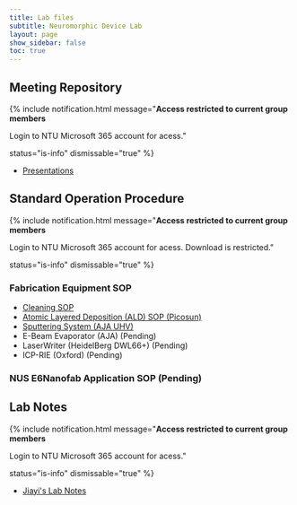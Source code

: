 ```yaml
---
title: Lab files
subtitle: Neuromorphic Device Lab
layout: page
show_sidebar: false
toc: true
---
```


## Meeting Repository

{% include notification.html
message="**Access restricted to current group members**

Login to NTU Microsoft 365 account for acess."

status="is-info"
dismissable="true" %}

* [Presentations](https://entuedu.sharepoint.com/:f:/r/teams/NeuromorphicDeviceLab/Shared%20Documents/Weekly%20Meeting?csf=1&web=1&e=RaCuF8https://entuedu.sharepoint.com/:f:/r/teams/NeuromorphicDeviceLab/Shared%20Documents/Weekly%20Meeting?csf=1&web=1&e=RaCuF8)

## Standard Operation Procedure

{% include notification.html
message="**Access restricted to current group members**

Login to NTU Microsoft 365 account for acess.
Download is restricted."

status="is-info"
dismissable="true" %}

### Fabrication Equipment SOP
* [Cleaning SOP](https://entuedu-my.sharepoint.com/:w:/g/personal/jiayi004_e_ntu_edu_sg/EXj5aiJ5m79Bp3utOmFsnVcBs1eJl-rTWH-_bGgaTZR_eQ?e=kF8EBy)
* [Atomic Layered Deposition (ALD) SOP (Picosun)](https://entuedu-my.sharepoint.com/:w:/g/personal/jiayi004_e_ntu_edu_sg/EeNxK8Tk5OpCuLvlCPQ20sUBi52aAki9x0Q8tLiUH-GOeg?e=O6NZvs)
* [Sputtering System (AJA UHV)](https://entuedu-my.sharepoint.com/:w:/g/personal/jiayi004_e_ntu_edu_sg/ETQgwUvrFMpHimOwsNGLpFQBPGJGjVHCKVHdwrZcyAZbQA?e=5b5tgN)
* E-Beam Evaporator (AJA) (Pending)
* LaserWriter (HeidelBerg DWL66+) (Pending)
* ICP-RIE (Oxford) (Pending)

### NUS E6Nanofab Application SOP (Pending)


## Lab Notes

{% include notification.html
message="**Access restricted to current group members**

Login to NTU Microsoft 365 account for acess."

status="is-info"
dismissable="true" %}

* [Jiayi's Lab Notes](https://entuedu-my.sharepoint.com/:f:/g/personal/jiayi004_e_ntu_edu_sg/EumpEeYTNK9Dk9fcg-wJW94Bsaks6iMKTj-WWTwdnTTlzA?e=rTeIOF)

